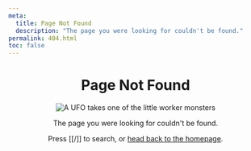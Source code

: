 ```yaml
---
meta:
  title: Page Not Found
  description: "The page you were looking for couldn't be found."
permalink: 404.html
toc: false
---
```


<div style="text-align: center;">

# Page Not Found

![A UFO takes one of the little worker monsters](O-DOCS-WEBSITE-O/assets/images/undraw-taken.svg)

The page you were looking for couldn't be found.

Press [[/]] to search, or [head back to the homepage](O-DOCS-WEBSITE-O).

</div>
